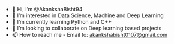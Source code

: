 - 👋 Hi, I’m @AkankshaBisht94
- 👀 I’m interested in Data Science, Machine and Deep Learning
- 🌱 I’m currently learning Python and C++
- 💞️ I’m looking to collaborate on Deep learning based projects
- 📫 How to reach me - Email to: akankshabisht0107@gmail.com

<!---
AkankshaBisht94/AkankshaBisht94 is a ✨ special ✨ repository because its `README.md` (this file) appears on your GitHub profile.
You can click the Preview link to take a look at your changes.
--->
